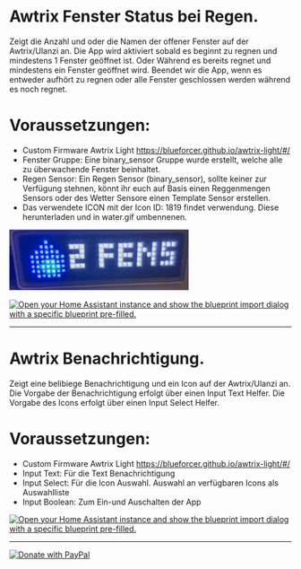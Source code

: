 # Awtrix Fenster Status bei Regen.
Zeigt die Anzahl und oder die Namen der offener Fenster auf der Awtrix/Ulanzi an.
Die App wird aktiviert sobald es beginnt zu regnen und mindestens 1 Fenster geöffnet ist.
Oder Während es bereits regnet und mindestens ein Fenster geöffnet wird. Beendet wir die App,
wenn es entweder aufhört zu regnen oder alle Fenster geschlossen werden während es noch regnet.
  # Voraussetzungen:
  - Custom Firmware Awtrix Light https://blueforcer.github.io/awtrix-light/#/
  - Fenster Gruppe: Eine binary_sensor Gruppe wurde erstellt, welche alle zu überwachende Fenster beinhaltet.
  - Regen Sensor: Ein Regen Sensor (binary_sensor), sollte keiner zur Verfügung stehnen, könnt ihr euch auf Basis
  einen Reggenmengen Sensors oder des Wetter Sensore einen Template Sensor erstellen.
  - Das verwendete ICON mit der Icon ID: 1819 findet verwendung. Diese herunterladen und in water.gif umbennenen.



![Alt text](/images/Awtrix-Fenster%20Status%20bei%20Regen.gif?raw=true "Awtrix Fenster Status bei Regen")

[![Open your Home Assistant instance and show the blueprint import dialog with a specific blueprint pre-filled.](https://my.home-assistant.io/badges/blueprint_import.svg)](https://my.home-assistant.io/redirect/blueprint_import/?blueprint_url=https%3A%2F%2Fgithub.com%2FSmartHomeForDummies%2Fawtrix-light-blueprints%2Fblob%2Fmain%2Fawtrix_fenster_status_bei_regen.yaml)

-------

# Awtrix Benachrichtigung.
Zeigt eine belibiege Benachrichtigung und ein Icon auf der Awtrix/Ulanzi an.
Die Vorgabe der Benachrichtigung erfolgt über einen Input Text Helfer.
Die Vorgabe des Icons erfolgt über einen Input Select Helfer.

  # Voraussetzungen:
  - Custom Firmware Awtrix Light https://blueforcer.github.io/awtrix-light/#/
  - Input Text: Für die Text Benachrichtigung
  - Input Select: Für die Icon Auswahl. Auswahl an verfügbaren Icons als Auswahlliste
  - Input Boolean: Zum Ein-und Auschalten der App


[![Open your Home Assistant instance and show the blueprint import dialog with a specific blueprint pre-filled.](https://my.home-assistant.io/badges/blueprint_import.svg)](https://my.home-assistant.io/redirect/blueprint_import/?blueprint_url=https%3A%2F%2Fgithub.com%2FSmartHomeForDummies%2Fawtrix-light-blueprints%2Fblob%2Fmain%2Fawtrix_benachrichtigung.yaml)

-------
[![Donate with PayPal](https://www.paypalobjects.com/webstatic/mktg/Logo/pp-logo-200px.png)
](https://community.smarthome-for-dummies.de/donate)


